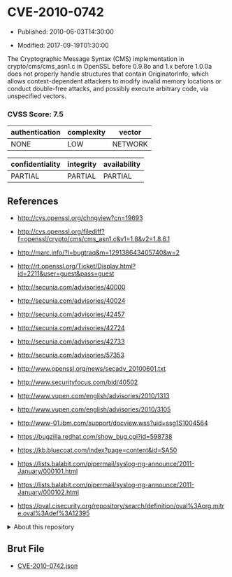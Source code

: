 # CVE-2010-0742

- Published: 2010-06-03T14:30:00

- Modified: 2017-09-19T01:30:00

The Cryptographic Message Syntax (CMS) implementation in crypto/cms/cms_asn1.c in OpenSSL before 0.9.8o and 1.x before 1.0.0a does not properly handle structures that contain OriginatorInfo, which allows context-dependent attackers to modify invalid memory locations or conduct double-free attacks, and possibly execute arbitrary code, via unspecified vectors.

### CVSS Score: **7.5**

| authentication | complexity | vector |
| --- | --- | --- |
| NONE | LOW | NETWORK |

| confidentiality | integrity | availability |
| --- | --- | --- |
| PARTIAL | PARTIAL | PARTIAL |

## References

* http://cvs.openssl.org/chngview?cn=19693

* http://cvs.openssl.org/filediff?f=openssl/crypto/cms/cms_asn1.c&v1=1.8&v2=1.8.6.1

* http://marc.info/?l=bugtraq&m=129138643405740&w=2

* http://rt.openssl.org/Ticket/Display.html?id=2211&user=guest&pass=guest

* http://secunia.com/advisories/40000

* http://secunia.com/advisories/40024

* http://secunia.com/advisories/42457

* http://secunia.com/advisories/42724

* http://secunia.com/advisories/42733

* http://secunia.com/advisories/57353

* http://www.openssl.org/news/secadv_20100601.txt

* http://www.securityfocus.com/bid/40502

* http://www.vupen.com/english/advisories/2010/1313

* http://www.vupen.com/english/advisories/2010/3105

* http://www-01.ibm.com/support/docview.wss?uid=ssg1S1004564

* https://bugzilla.redhat.com/show_bug.cgi?id=598738

* https://kb.bluecoat.com/index?page=content&id=SA50

* https://lists.balabit.com/pipermail/syslog-ng-announce/2011-January/000101.html

* https://lists.balabit.com/pipermail/syslog-ng-announce/2011-January/000102.html

* https://oval.cisecurity.org/repository/search/definition/oval%3Aorg.mitre.oval%3Adef%3A12395

<details>
<summary>About this repository</summary> 

  This repository is part of the project [Live Hack CVE](https://github.com/Live-Hack-CVE). Main website can be found [www.live-hack.org](https://www.live-hack.org) 
  
  Made by [Sn0wAlice](https://github.com/Sn0wAlice) for the people that care about security and need to have a feed of the latest CVEs. Hope you enjoy it, don't forget to star the repo and follow me on [Twitter](https://twitter.com/Sn0wAlice) and [Github](https://github.com/Sn0wAlice). And that is my [personnal website](https://www.alice-snow.me/)

  - [Home Page](https://github.com/Live-Hack-CVE)
  - [Framework](https://github.com/Live-Hack-CVE/cve-framework)
  - [CVE database](https://github.com/Live-Hack-CVE/full_database)
  - [Changelog](https://github.com/Live-Hack-CVE/Changelog)
</details>

## Brut File

* [CVE-2010-0742.json](https://raw.githubusercontent.com/Live-Hack-CVE/full_database/main/cves/2010/CVE-2010-0742.json)

